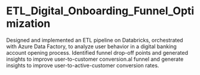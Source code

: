 # ETL_Digital_Onboarding_Funnel_Optimization
Designed and implemented an ETL pipeline on Databricks, orchestrated with Azure Data Factory, to analyze user behavior in a digital banking account opening process. Identified funnel drop-off points and generated insights to improve user-to-customer conversion.al funnel and generate insights to improve user-to-active-customer conversion rates.
